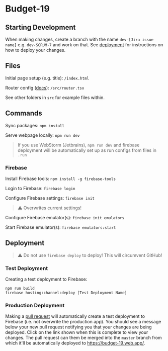 # Budget-19

## Starting Development

When making changes, create a branch with the name `dev-[Jira issue name]`
e.g. `dev-SCRUM-7` and work on that. See [deployment](#deployment) for
instructions on how to deploy your changes.

## Files

Initial page setup (e.g. title): `/index.html`

Router config ([docs](https://reactrouter.com/en/main)): `/src/router.tsx`

See other folders in `src` for example files within.

## Commands

Sync packages: `npm install`

Serve webpage locally: `npm run dev`

> If you use WebStorm (Jetbrains), `npm run dev` and firebase deployment
will be automatically set up as run configs from files in `.run`

### Firebase

Install Firebase tools: `npm install -g firebase-tools`

Login to Firebase: `firebase login`

Configure Firebase settings: `firebase init`
> :warning: Overwrites current settings!

Configure Firebase emulator(s): `firebase init emulators`

Start Firebase emulator(s): `firebase emulators:start`

## Deployment

> :warning: Do not use `firebase deploy` to deploy! This will circumvent GitHub!

### Test Deployment

Creating a test deployment to Firebase:
```
npm run build
firebase hosting:channel:deploy [Test Deployment Name]
```

### Production Deployment

Making a [pull request](https://github.com/Robert-M-Lucas/budget-19/compare)
will automatically create a test deployment to Firebase (i.e. not
overwrite the production app). You should see a message below your new pull
request notifying you that your changes are being deployed. Click on
the link shown when this is complete to view your changes. The pull
request can them be merged into the `master` branch from which it'll
be automatically deployed to https://budget-19.web.app/.